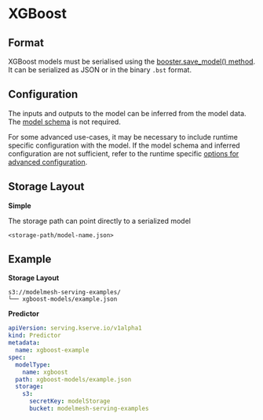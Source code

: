 # XGBoost

## Format

XGBoost models must be serialised using the
[booster.save_model() method](https://xgboost.readthedocs.io/en/latest/tutorials/saving_model.html).
It can be serialized as JSON or in the binary `.bst` format.

## Configuration

The inputs and outputs to the model can be inferred from the model data. The
[model schema](../predictors/schema.md)
is not required.

For some advanced use-cases, it may be necessary to include runtime specific
configuration with the model. If the model schema and inferred configuration are
not sufficient, refer to the runtime specific
[options for advanced configuration](advanced-configuration.md#mlserver).

## Storage Layout

**Simple**

The storage path can point directly to a serialized model

```
<storage-path/model-name.json>
```

## Example

**Storage Layout**

```
s3://modelmesh-serving-examples/
└── xgboost-models/example.json
```

**Predictor**

```yaml
apiVersion: serving.kserve.io/v1alpha1
kind: Predictor
metadata:
  name: xgboost-example
spec:
  modelType:
    name: xgboost
  path: xgboost-models/example.json
  storage:
    s3:
      secretKey: modelStorage
      bucket: modelmesh-serving-examples
```
